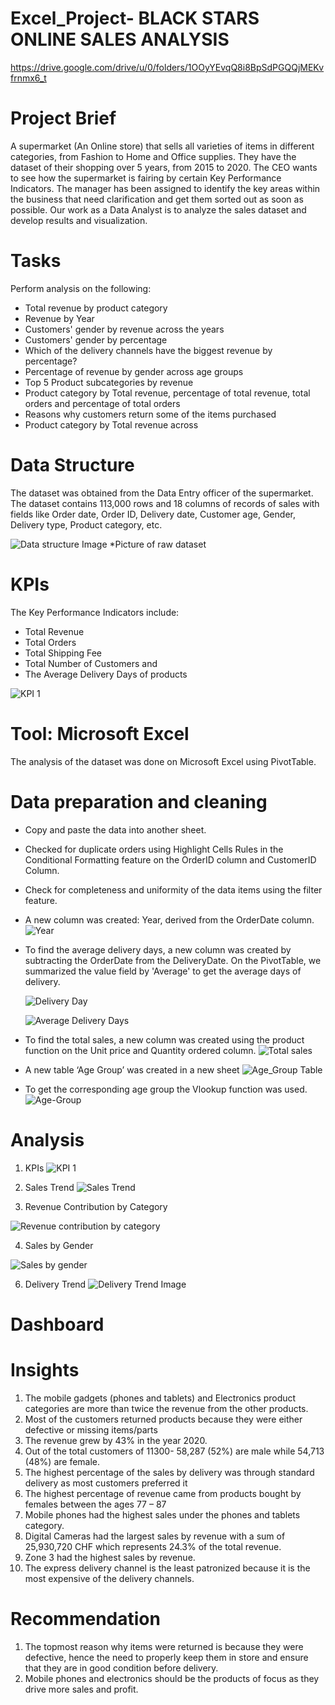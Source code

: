 # Excel_Project- BLACK STARS ONLINE SALES ANALYSIS

https://drive.google.com/drive/u/0/folders/1OOyYEvqQ8i8BpSdPGQQjMEKvfrnmx6_t

# Project Brief
A supermarket (An Online store) that sells all varieties of items in different categories, from Fashion to Home and Office supplies. They have the dataset of their shopping over 5 years, from 2015 to 2020. The CEO wants to see how the supermarket is fairing by certain Key Performance Indicators. The manager has been assigned to identify the key areas within the business that need clarification and get them sorted out as soon as possible.
Our work as a Data Analyst is to analyze the sales dataset and develop results and visualization.

# Tasks
Perform analysis on the following:
* Total revenue by product category
* Revenue by Year
* Customers' gender by revenue across the years
* Customers' gender by percentage
* Which of the delivery channels have the biggest revenue by percentage?
* Percentage of revenue by gender across age groups
* Top 5 Product subcategories by revenue
* Product category by Total revenue, percentage of total revenue, total orders and percentage of total orders
* Reasons why customers return some of the items purchased
* Product category by Total revenue across

# Data Structure
The dataset was obtained from the Data Entry officer of the supermarket. The dataset contains 113,000 rows and 18 columns of records of sales with fields like Order date, Order ID, Delivery date, Customer age, Gender, Delivery type, Product category, etc.

 ![Data structure Image](/Screenshots/Data%20structure.PNG)
*Picture of raw dataset

# KPIs
The Key Performance Indicators include: 
* Total Revenue
* Total Orders 
* Total Shipping Fee
* Total Number of Customers and 
* The Average Delivery Days of products
  
![KPI 1](https://github.com/Ms-khadijatOparemi/ONLINE-SALES-ANALYSIS-WITH-EXCEL/assets/133680175/89d74aa2-9fc8-4327-832f-1f6dfbe8aa75)

# Tool: Microsoft Excel
The analysis of the dataset was done on Microsoft Excel using PivotTable.

# Data preparation and cleaning
* Copy and paste the data into another sheet.
* Checked for duplicate orders using Highlight Cells Rules in the Conditional Formatting feature on the OrderID column and CustomerID Column.
* Check for completeness and uniformity of the data items using the filter feature.
* A new column was created: Year, derived from  the OrderDate column.
  ![Year](https://github.com/Ms-khadijatOparemi/ONLINE-SALES-ANALYSIS-WITH-EXCEL/assets/133680175/64861c69-26fc-4ade-a350-4c18b3b9791a)

* To find the average delivery days, a new column was created by subtracting the OrderDate from the DeliveryDate. On the PivotTable, we summarized the value field by 'Average' to get the average days of delivery.

  ![Delivery Day](https://github.com/Ms-khadijatOparemi/ONLINE-SALES-ANALYSIS-WITH-EXCEL/assets/133680175/0e6968c4-52a7-40a2-b275-018576d41d61)
  
  ![Average Delivery Days](https://github.com/Ms-khadijatOparemi/ONLINE-SALES-ANALYSIS-WITH-EXCEL/assets/133680175/b7d01699-cfb3-40d4-b701-8e7a2e443246)

* To find the total sales, a new column was created using the product function on the Unit price and Quantity ordered column.
  ![Total sales](https://github.com/Ms-khadijatOparemi/ONLINE-SALES-ANALYSIS-WITH-EXCEL/assets/133680175/ce309bb8-57ef-431f-8e59-d6b06fb32bc7)

* A new table ‘Age Group’ was created in a new sheet
  ![Age_Group Table](https://github.com/Ms-khadijatOparemi/ONLINE-SALES-ANALYSIS-WITH-EXCEL/assets/133680175/5e7701b3-622c-42b6-939c-f1c90a5223ef)

* To get the corresponding age group the Vlookup function was used.
![Age-Group](https://github.com/Ms-khadijatOparemi/ONLINE-SALES-ANALYSIS-WITH-EXCEL/assets/133680175/19e292e9-4444-4f48-b4b3-8e8df44fe08d)


# Analysis
1. KPIs
![KPI 1](https://github.com/Ms-khadijatOparemi/ONLINE-SALES-ANALYSIS-WITH-EXCEL/assets/133680175/22b2bf8d-53ef-48f2-93ca-d050253df25d)

2. Sales Trend
![Sales Trend](https://github.com/Ms-khadijatOparemi/ONLINE-SALES-ANALYSIS-WITH-EXCEL/assets/133680175/60142a66-d467-4742-bf28-e178ad9255a7)

3. Revenue Contribution by Category

![Revenue contribution by category](https://github.com/Ms-khadijatOparemi/ONLINE-SALES-ANALYSIS-WITH-EXCEL/assets/133680175/4f7f2632-84d7-4191-bf23-9a01bbb5d9ac)

4. Sales by Gender
   
![Sales by gender](https://github.com/Ms-khadijatOparemi/ONLINE-SALES-ANALYSIS-WITH-EXCEL/assets/133680175/c1ac4b9f-3bfc-4beb-92c3-bea86d37883b)

6. Delivery Trend
![Delivery Trend Image](https://github.com/Ms-khadijatOparemi/ONLINE-SALES-ANALYSIS-WITH-EXCEL/assets/133680175/1239330d-3495-4af3-bdb3-821d3e8cd4e5)

# Dashboard


# Insights
1. The mobile gadgets (phones and tablets) and Electronics product categories are more than twice the revenue from the other products.
2. Most of the customers returned products because they were either defective or missing items/parts
3. The revenue grew by 43% in the year 2020.
4. Out of the total customers of 11300- 58,287 (52%) are male while 54,713 (48%) are female.
5. The highest percentage of the sales by delivery was through standard delivery as most customers preferred it
6. The highest percentage of revenue came from products bought by females between the ages 77 – 87
7. Mobile phones had the highest sales under the phones and tablets category.
8. Digital Cameras had the largest sales by revenue with a sum of 25,930,720 CHF which represents 24.3% of the total revenue.
9. Zone 3 had the highest sales by revenue.
10. The express delivery channel is the least patronized because it is the most expensive of the delivery channels.


# Recommendation
1. The topmost reason why items were returned is because they were defective, hence the need to properly keep them in store and ensure that they are in good condition before delivery.
2. Mobile phones and electronics should be the products of focus as they drive more sales and profit.









